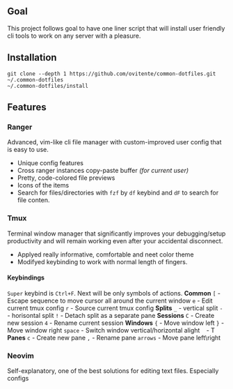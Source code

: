 ## Goal
This project follows goal to have one liner script that will install user friendly cli tools to work on any server with a pleasure.

## Installation
```
git clone --depth 1 https://github.com/ovitente/common-dotfiles.git ~/.common-dotfiles
~/.common-dotfiles/install
```

## Features

### Ranger
Advanced, vim-like cli file manager with custom-improved user config that is easy to use.
* Unique config features
* Cross ranger instances copy-paste buffer _(for current user)_
* Pretty, code-colored file previews
* Icons of the items
* Search for files/directories with `fzf` by `df` keybind and `dF` to search for file conten.

### Tmux
Terminal window manager that significantly improves your debugging/setup productivity and will remain working even after your accidental disconnect.
* Applyed really informative, comfortable and neet color theme
* Modifyed keybinding to work with normal length of fingers.

#### Keybindings
`Super` keybind is `Ctrl+F`. Next will be only symbols of actions.
**Common**
`[` - Escape sequence to move cursor all around the current window
`e` - Edit current tmux config
`r` - Source current tmux config
**Splits**
`_` - vertical split
`-` - horisontal split
`!` - Detach split as a separate pane
**Sessions**
`C` - Create new session
`4` - Rename current session
**Windows**
`{` - Move window left
`}` - Move window right
`space` - Switch window vertical/horizontal alight
` ` - T
**Panes**
`c` - Create new pane
`,` - Rename pane
`arrows` - Move pane left\right

### Neovim
Self-explanatory, one of the best solutions for editing text files. Especially configs
